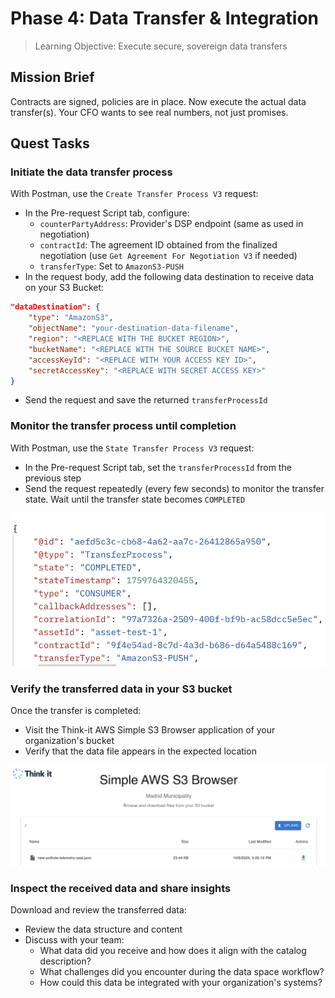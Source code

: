 # Phase 4: Data Transfer & Integration

> Learning Objective: Execute secure, sovereign data transfers

## Mission Brief

Contracts are signed, policies are in place. Now execute the actual data transfer(s). Your CFO wants to see real numbers, not just promises.

## Quest Tasks

### Initiate the data transfer process

With Postman, use the `Create Transfer Process V3` request:

- In the Pre-request Script tab, configure:
  - `counterPartyAddress`: Provider's DSP endpoint (same as used in negotiation)
  - `contractId`: The agreement ID obtained from the finalized negotiation (use `Get Agreement For Negotiation V3` if needed)
  - `transferType`: Set to `AmazonS3-PUSH`
- In the request body, add the following data destination to receive data on your S3 Bucket:

```json
"dataDestination": {
    "type": "AmazonS3",
    "objectName": "your-destination-data-filename",
    "region": "<REPLACE WITH THE BUCKET REGION>",
    "bucketName": "<REPLACE WITH THE SOURCE BUCKET NAME>",
    "accessKeyId": "<REPLACE WITH YOUR ACCESS KEY ID>",
    "secretAccessKey": "<REPLACE WITH SECRET ACCESS KEY>"
}
```

- Send the request and save the returned `transferProcessId`

### Monitor the transfer process until completion

With Postman, use the `State Transfer Process V3` request:

- In the Pre-request Script tab, set the `transferProcessId` from the previous step
- Send the request repeatedly (every few seconds) to monitor the transfer state. Wait until the transfer state becomes `COMPLETED`

![Transfer Completed](../resources/transfer-completed.png)

### Verify the transferred data in your S3 bucket

Once the transfer is completed:

- Visit the Think-it AWS Simple S3 Browser application of your organization's bucket
- Verify that the data file appears in the expected location

![S3 Assets Transferred](../resources/s3-assets-transfered.png)

### Inspect the received data and share insights

Download and review the transferred data:

- Review the data structure and content
- Discuss with your team:
  - What data did you receive and how does it align with the catalog description?
  - What challenges did you encounter during the data space workflow?
  - How could this data be integrated with your organization's systems?
